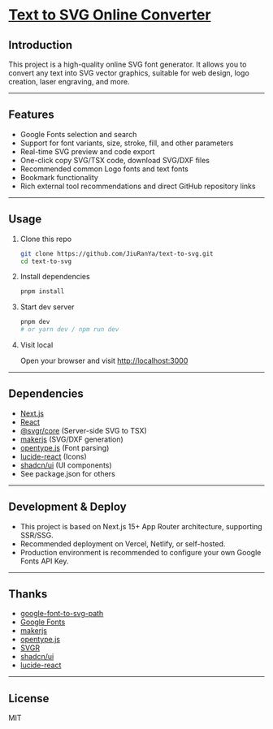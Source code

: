 # [Text to SVG Online Converter](https://text-to-svg.tool.tokyo/)

## Introduction

This project is a high-quality online SVG font generator. It allows you to convert any text into SVG vector graphics, suitable for web design, logo creation, laser engraving, and more.

---

## Features

- Google Fonts selection and search
- Support for font variants, size, stroke, fill, and other parameters
- Real-time SVG preview and code export
- One-click copy SVG/TSX code, download SVG/DXF files
- Recommended common Logo fonts and text fonts
- Bookmark functionality
- Rich external tool recommendations and direct GitHub repository links

---

## Usage

1. Clone this repo

   ```bash
   git clone https://github.com/JiuRanYa/text-to-svg.git
   cd text-to-svg
   ```

2. Install dependencies

   ```bash
   pnpm install
   ```

3. Start dev server

   ```bash
   pnpm dev
   # or yarn dev / npm run dev
   ```

4. Visit local

   Open your browser and visit [http://localhost:3000](http://localhost:3000)

---

## Dependencies

- [Next.js](https://nextjs.org/)
- [React](https://react.dev/)
- [@svgr/core](https://react-svgr.com/) (Server-side SVG to TSX)
- [makerjs](https://github.com/microsoft/maker.js) (SVG/DXF generation)
- [opentype.js](https://github.com/opentypejs/opentype.js) (Font parsing)
- [lucide-react](https://lucide.dev/) (Icons)
- [shadcn/ui](https://ui.shadcn.com/) (UI components)
- See package.json for others

---

## Development & Deploy

- This project is based on Next.js 15+ App Router architecture, supporting SSR/SSG.
- Recommended deployment on Vercel, Netlify, or self-hosted.
- Production environment is recommended to configure your own Google Fonts API Key.

---

## Thanks

- [google-font-to-svg-path](https://github.com/danmarshall/google-font-to-svg-path)
- [Google Fonts](https://fonts.google.com/)
- [makerjs](https://github.com/microsoft/maker.js)
- [opentype.js](https://github.com/opentypejs/opentype.js)
- [SVGR](https://react-svgr.com/)
- [shadcn/ui](https://ui.shadcn.com/)
- [lucide-react](https://lucide.dev/)

---

## License

MIT
